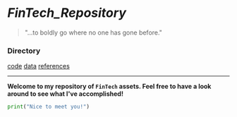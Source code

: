 # *FinTech_Repository*

>"...to boldly go where no one has gone before."

### Directory

[code](code)
[data](data)
[references](references)

---

**Welcome to my repository of `FinTech` assets.  Feel free to have a look around to see what I've accomplished!**

```python
print("Nice to meet you!")
```